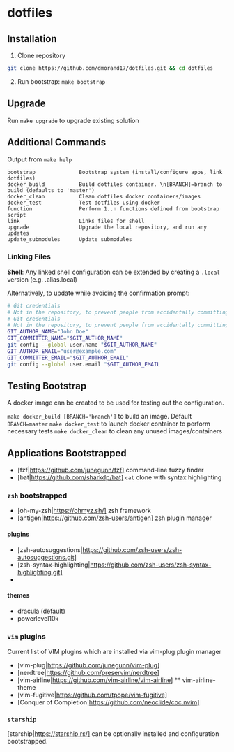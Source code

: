 # dotfiles

## Installation
1.  Clone repository
```bash
git clone https://github.com/dmorand17/dotfiles.git && cd dotfiles
```
2.  Run bootstrap: `make bootstrap`

## Upgrade
Run `make upgrade` to upgrade existing solution

## Additional Commands
Output from `make help`
```
bootstrap              Bootstrap system (install/configure apps, link dotfiles)
docker_build           Build dotfiles container. \n[BRANCH]=branch to build (defaults to 'master')
docker_clean           Clean dotfiles docker containers/images
docker_test            Test dotfiles using docker
function               Perform 1..n functions defined from bootstrap script
link                   Links files for shell
upgrade                Upgrade the local repository, and run any updates
update_submodules      Update submodules
```

### Linking Files
**Shell**: Any linked shell configuration can be extended by creating a `.local` version (e.g. .alias.local)

Alternatively, to update while avoiding the confirmation prompt:

```bash
# Git credentials
# Not in the repository, to prevent people from accidentally committing under my name
# Git credentials 
# Not in the repository, to prevent people from accidentally committing under my name 
GIT_AUTHOR_NAME="John Doe"
GIT_COMMITTER_NAME="$GIT_AUTHOR_NAME" 
git config --global user.name "$GIT_AUTHOR_NAME" 
GIT_AUTHOR_EMAIL="user@example.com"
GIT_COMMITTER_EMAIL="$GIT_AUTHOR_EMAIL" 
git config --global user.email "$GIT_AUTHOR_EMAIL
```

## Testing Bootstrap
A docker image can be created to be used for testing out the configuration.

`make docker_build [BRANCH='branch']` to build an image.
    Default `BRANCH=master`
`make docker_test` to launch docker container to perform necessary tests
`make docker_clean` to clean any unused images/containers

## Applications Bootstrapped
* [fzf|https://github.com/junegunn/fzf] command-line fuzzy finder
* [bat|https://github.com/sharkdp/bat] `cat` clone with syntax highlighting

### `zsh` bootstrapped
* [oh-my-zsh|https://ohmyz.sh/] zsh framework
* [antigen|https://github.com/zsh-users/antigen] zsh plugin manager

#### plugins
* [zsh-autosuggestions|https://github.com/zsh-users/zsh-autosuggestions.git]
* [zsh-syntax-highlighting|https://github.com/zsh-users/zsh-syntax-highlighting.git]
*

#### themes
* dracula (default)
* powerlevel10k

### `vim` plugins
Current list of VIM plugins which are installed via vim-plug plugin manager
* [vim-plug|https://github.com/junegunn/vim-plug]
* [nerdtree|https://github.com/preservim/nerdtree]
* [vim-airline|https://github.com/vim-airline/vim-airline]
** vim-airline-theme
* [vim-fugitive|https://github.com/tpope/vim-fugitive]
* [Conquer of Completion|https://github.com/neoclide/coc.nvim]

### `starship`
[starship|https://starship.rs/] can be optionally installed and configuration bootstrapped.
